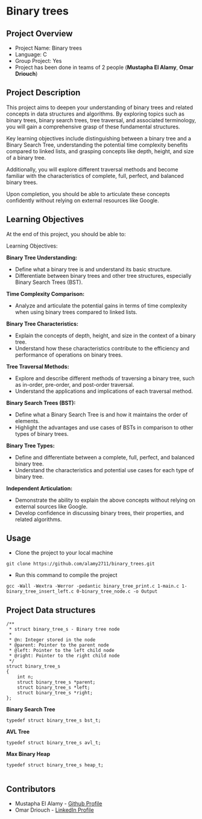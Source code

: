 # Binary trees

## Project Overview

+ Project Name: Binary trees
+ Language: C
+ Group Project: Yes
+ Project has been done in teams of 2 people (**Mustapha El Alamy**, **Omar Driouch**)

## Project Description
This project aims to deepen your understanding of binary trees and related concepts in data structures and algorithms. By exploring topics such as binary trees, binary search trees, tree traversal, and associated terminology, you will gain a comprehensive grasp of these fundamental structures. 

Key learning objectives include distinguishing between a binary tree and a Binary Search Tree, understanding the potential time complexity benefits compared to linked lists, and grasping concepts like depth, height, and size of a binary tree. 

Additionally, you will explore different traversal methods and become familiar with the characteristics of complete, full, perfect, and balanced binary trees. 

Upon completion, you should be able to articulate these concepts confidently without relying on external resources like Google.

## Learning Objectives
At the end of this project, you should be able to:

Learning Objectives:

**Binary Tree Understanding:**
   - Define what a binary tree is and understand its basic structure.
   - Differentiate between binary trees and other tree structures, especially Binary Search Trees (BST).

**Time Complexity Comparison:**
   - Analyze and articulate the potential gains in terms of time complexity when using binary trees compared to linked lists.

**Binary Tree Characteristics:**
   - Explain the concepts of depth, height, and size in the context of a binary tree.
   - Understand how these characteristics contribute to the efficiency and performance of operations on binary trees.

**Tree Traversal Methods:**
   - Explore and describe different methods of traversing a binary tree, such as in-order, pre-order, and post-order traversal.
   - Understand the applications and implications of each traversal method.

**Binary Search Trees (BST):**
   - Define what a Binary Search Tree is and how it maintains the order of elements.
   - Highlight the advantages and use cases of BSTs in comparison to other types of binary trees.

**Binary Tree Types:**
   - Define and differentiate between a complete, full, perfect, and balanced binary tree.
   - Understand the characteristics and potential use cases for each type of binary tree.

**Independent Articulation:**
   - Demonstrate the ability to explain the above concepts without relying on external sources like Google.
   - Develop confidence in discussing binary trees, their properties, and related algorithms.


  
## Usage
+ Clone the project to your local machine

```
git clone https://github.com/alamy2711/binary_trees.git

```


+ Run this command to compile the project
 
```
gcc -Wall -Wextra -Werror -pedantic binary_tree_print.c 1-main.c 1-binary_tree_insert_left.c 0-binary_tree_node.c -o Output
```

## Project Data structures
```
/**
 * struct binary_tree_s - Binary tree node
 *
 * @n: Integer stored in the node
 * @parent: Pointer to the parent node
 * @left: Pointer to the left child node
 * @right: Pointer to the right child node
 */
struct binary_tree_s
{
    int n;
    struct binary_tree_s *parent;
    struct binary_tree_s *left;
    struct binary_tree_s *right;
};

```

**Binary Search Tree**
```
typedef struct binary_tree_s bst_t;

```
**AVL Tree**
```
typedef struct binary_tree_s avl_t;

```
**Max Binary Heap**
```
typedef struct binary_tree_s heap_t;


```

## Contributors
+ Mustapha El Alamy - [Github Profile](https://github.com/alamy2711/)
+ Omar Driouch - [LinkedIn Profile](https://www.linkedin.com/in/omar-driouch/)

